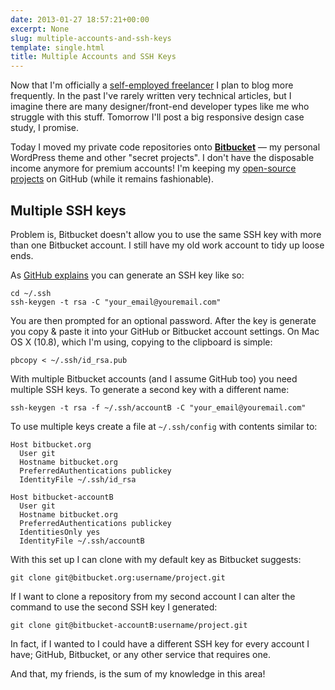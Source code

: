 ```yaml
---
date: 2013-01-27 18:57:21+00:00
excerpt: None
slug: multiple-accounts-and-ssh-keys
template: single.html
title: Multiple Accounts and SSH Keys
---
```


Now that I'm officially a [self-employed freelancer](/2012/12/30/a-new-beginning/) I plan to blog more frequently. In the past I've rarely written very technical articles, but I imagine there are many designer/front-end developer types like me who struggle with this stuff. Tomorrow I'll post a big responsive design case study, I promise.

Today I moved my private code repositories onto **[Bitbucket](https://bitbucket.org/)** — my personal WordPress theme and other "secret projects". I don't have the disposable income anymore for premium accounts! I'm keeping my [open-source projects](https://github.com/dbushell) on GitHub (while it remains fashionable). 

## Multiple SSH keys

Problem is, Bitbucket doesn't allow you to use the same SSH key with more than one Bitbucket account. I still have my old work account to tidy up loose ends.

As [GitHub explains](https://help.github.com/articles/generating-ssh-keys) you can generate an SSH key like so:

````
cd ~/.ssh
ssh-keygen -t rsa -C "your_email@youremail.com"
````

You are then prompted for an optional password. After the key is generate you copy & paste it into your GitHub or Bitbucket account settings. On Mac OS X (10.8), which I'm using, copying to the clipboard is simple:

````
pbcopy < ~/.ssh/id_rsa.pub
````

With multiple Bitbucket accounts (and I assume GitHub too) you need multiple SSH keys. To generate a second key with a different name:

````
ssh-keygen -t rsa -f ~/.ssh/accountB -C "your_email@youremail.com"
````

To use multiple keys create a file at `~/.ssh/config` with contents similar to:

````
Host bitbucket.org
  User git
  Hostname bitbucket.org
  PreferredAuthentications publickey
  IdentityFile ~/.ssh/id_rsa

Host bitbucket-accountB
  User git
  Hostname bitbucket.org
  PreferredAuthentications publickey
  IdentitiesOnly yes
  IdentityFile ~/.ssh/accountB
````

With this set up I can clone with my default key as Bitbucket suggests:

````
git clone git@bitbucket.org:username/project.git
````

If I want to clone a repository from my second account I can alter the command to use the second SSH key I generated:

````
git clone git@bitbucket-accountB:username/project.git
````

In fact, if I wanted to I could have a different SSH key for every account I have; GitHub, Bitbucket, or any other service that requires one.

And that, my friends, is the sum of my knowledge in this area!
